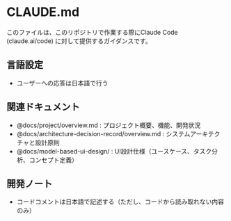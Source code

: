 # CLAUDE.md

このファイルは、このリポジトリで作業する際にClaude Code (claude.ai/code) に対して提供するガイダンスです。

## 言語設定

- ユーザーへの応答は日本語で行う

## 関連ドキュメント

- @docs/project/overview.md : プロジェクト概要、機能、開発状況
- @docs/architecture-decision-record/overview.md : システムアーキテクチャと設計原則
- @docs/model-based-ui-design/ : UI設計仕様（ユースケース、タスク分析、コンセプト定義）

## 開発ノート

- コードコメントは日本語で記述する（ただし、コードから読み取れない内容のみ）
